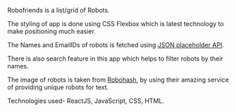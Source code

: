 Robofriends is a list/grid of Robots.

The styling of app is done using CSS Flexbox which is latest technology to make positioning much easier.

The Names and EmailIDs of robots is fetched using [JSON placeholder API](https://jsonplaceholder.typicode.com/).

There is also search feature in this app which helps to filter robots by their names.

The image of robots is taken from [Robohash](https://robohash.org/), by using their amazing service of providing unique robots for text.

Technologies used- ReactJS, JavaScript, CSS, HTML.

